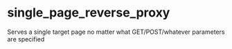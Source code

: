 # single_page_reverse_proxy
Serves a single target page no matter what GET/POST/whatever parameters are specified
